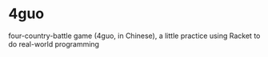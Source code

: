 # 4guo
four-country-battle game (4guo, in Chinese), a little practice using Racket to do real-world programming

